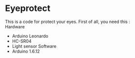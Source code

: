 # Eyeprotect
  This is a code for protect your eyes. First of all, you need this :  
    Hardware
  - Arduino Leonardo
  - HC-SR04
  - Light sensor
    Software
  - Arduino 1.6.12
